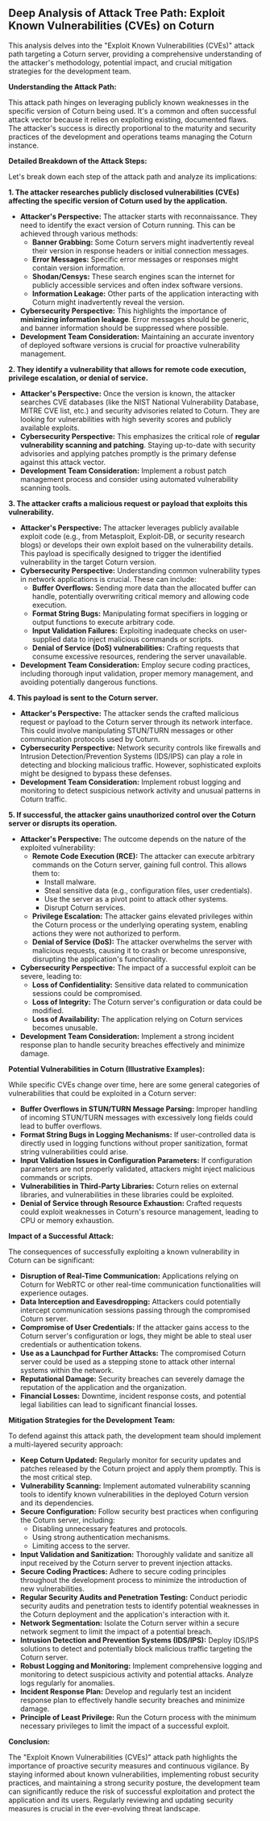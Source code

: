## Deep Analysis of Attack Tree Path: Exploit Known Vulnerabilities (CVEs) on Coturn

This analysis delves into the "Exploit Known Vulnerabilities (CVEs)" attack path targeting a Coturn server, providing a comprehensive understanding of the attacker's methodology, potential impact, and crucial mitigation strategies for the development team.

**Understanding the Attack Path:**

This attack path hinges on leveraging publicly known weaknesses in the specific version of Coturn being used. It's a common and often successful attack vector because it relies on exploiting existing, documented flaws. The attacker's success is directly proportional to the maturity and security practices of the development and operations teams managing the Coturn instance.

**Detailed Breakdown of the Attack Steps:**

Let's break down each step of the attack path and analyze its implications:

**1. The attacker researches publicly disclosed vulnerabilities (CVEs) affecting the specific version of Coturn used by the application.**

* **Attacker's Perspective:** The attacker starts with reconnaissance. They need to identify the exact version of Coturn running. This can be achieved through various methods:
    * **Banner Grabbing:**  Some Coturn servers might inadvertently reveal their version in response headers or initial connection messages.
    * **Error Messages:**  Specific error messages or responses might contain version information.
    * **Shodan/Censys:**  These search engines scan the internet for publicly accessible services and often index software versions.
    * **Information Leakage:**  Other parts of the application interacting with Coturn might inadvertently reveal the version.
* **Cybersecurity Perspective:** This highlights the importance of **minimizing information leakage**. Error messages should be generic, and banner information should be suppressed where possible.
* **Development Team Consideration:**  Maintaining an accurate inventory of deployed software versions is crucial for proactive vulnerability management.

**2. They identify a vulnerability that allows for remote code execution, privilege escalation, or denial of service.**

* **Attacker's Perspective:** Once the version is known, the attacker searches CVE databases (like the NIST National Vulnerability Database, MITRE CVE list, etc.) and security advisories related to Coturn. They are looking for vulnerabilities with high severity scores and publicly available exploits.
* **Cybersecurity Perspective:** This emphasizes the critical role of **regular vulnerability scanning and patching**. Staying up-to-date with security advisories and applying patches promptly is the primary defense against this attack vector.
* **Development Team Consideration:**  Implement a robust patch management process and consider using automated vulnerability scanning tools.

**3. The attacker crafts a malicious request or payload that exploits this vulnerability.**

* **Attacker's Perspective:**  The attacker leverages publicly available exploit code (e.g., from Metasploit, Exploit-DB, or security research blogs) or develops their own exploit based on the vulnerability details. This payload is specifically designed to trigger the identified vulnerability in the target Coturn version.
* **Cybersecurity Perspective:**  Understanding common vulnerability types in network applications is crucial. These can include:
    * **Buffer Overflows:** Sending more data than the allocated buffer can handle, potentially overwriting critical memory and allowing code execution.
    * **Format String Bugs:** Manipulating format specifiers in logging or output functions to execute arbitrary code.
    * **Input Validation Failures:**  Exploiting inadequate checks on user-supplied data to inject malicious commands or scripts.
    * **Denial of Service (DoS) vulnerabilities:** Crafting requests that consume excessive resources, rendering the server unavailable.
* **Development Team Consideration:**  Employ secure coding practices, including thorough input validation, proper memory management, and avoiding potentially dangerous functions.

**4. This payload is sent to the Coturn server.**

* **Attacker's Perspective:** The attacker sends the crafted malicious request or payload to the Coturn server through its network interface. This could involve manipulating STUN/TURN messages or other communication protocols used by Coturn.
* **Cybersecurity Perspective:**  Network security controls like firewalls and Intrusion Detection/Prevention Systems (IDS/IPS) can play a role in detecting and blocking malicious traffic. However, sophisticated exploits might be designed to bypass these defenses.
* **Development Team Consideration:**  Implement robust logging and monitoring to detect suspicious network activity and unusual patterns in Coturn traffic.

**5. If successful, the attacker gains unauthorized control over the Coturn server or disrupts its operation.**

* **Attacker's Perspective:**  The outcome depends on the nature of the exploited vulnerability:
    * **Remote Code Execution (RCE):** The attacker can execute arbitrary commands on the Coturn server, gaining full control. This allows them to:
        * Install malware.
        * Steal sensitive data (e.g., configuration files, user credentials).
        * Use the server as a pivot point to attack other systems.
        * Disrupt Coturn services.
    * **Privilege Escalation:** The attacker gains elevated privileges within the Coturn process or the underlying operating system, enabling actions they were not authorized to perform.
    * **Denial of Service (DoS):** The attacker overwhelms the server with malicious requests, causing it to crash or become unresponsive, disrupting the application's functionality.
* **Cybersecurity Perspective:** The impact of a successful exploit can be severe, leading to:
    * **Loss of Confidentiality:** Sensitive data related to communication sessions could be compromised.
    * **Loss of Integrity:** The Coturn server's configuration or data could be modified.
    * **Loss of Availability:** The application relying on Coturn services becomes unusable.
* **Development Team Consideration:**  Implement a strong incident response plan to handle security breaches effectively and minimize damage.

**Potential Vulnerabilities in Coturn (Illustrative Examples):**

While specific CVEs change over time, here are some general categories of vulnerabilities that could be exploited in a Coturn server:

* **Buffer Overflows in STUN/TURN Message Parsing:**  Improper handling of incoming STUN/TURN messages with excessively long fields could lead to buffer overflows.
* **Format String Bugs in Logging Mechanisms:**  If user-controlled data is directly used in logging functions without proper sanitization, format string vulnerabilities could arise.
* **Input Validation Issues in Configuration Parameters:**  If configuration parameters are not properly validated, attackers might inject malicious commands or scripts.
* **Vulnerabilities in Third-Party Libraries:** Coturn relies on external libraries, and vulnerabilities in these libraries could be exploited.
* **Denial of Service through Resource Exhaustion:**  Crafted requests could exploit weaknesses in Coturn's resource management, leading to CPU or memory exhaustion.

**Impact of a Successful Attack:**

The consequences of successfully exploiting a known vulnerability in Coturn can be significant:

* **Disruption of Real-Time Communication:** Applications relying on Coturn for WebRTC or other real-time communication functionalities will experience outages.
* **Data Interception and Eavesdropping:**  Attackers could potentially intercept communication sessions passing through the compromised Coturn server.
* **Compromise of User Credentials:**  If the attacker gains access to the Coturn server's configuration or logs, they might be able to steal user credentials or authentication tokens.
* **Use as a Launchpad for Further Attacks:** The compromised Coturn server could be used as a stepping stone to attack other internal systems within the network.
* **Reputational Damage:** Security breaches can severely damage the reputation of the application and the organization.
* **Financial Losses:**  Downtime, incident response costs, and potential legal liabilities can lead to significant financial losses.

**Mitigation Strategies for the Development Team:**

To defend against this attack path, the development team should implement a multi-layered security approach:

* **Keep Coturn Updated:**  Regularly monitor for security updates and patches released by the Coturn project and apply them promptly. This is the most critical step.
* **Vulnerability Scanning:** Implement automated vulnerability scanning tools to identify known vulnerabilities in the deployed Coturn version and its dependencies.
* **Secure Configuration:** Follow security best practices when configuring the Coturn server, including:
    * Disabling unnecessary features and protocols.
    * Using strong authentication mechanisms.
    * Limiting access to the server.
* **Input Validation and Sanitization:**  Thoroughly validate and sanitize all input received by the Coturn server to prevent injection attacks.
* **Secure Coding Practices:**  Adhere to secure coding principles throughout the development process to minimize the introduction of new vulnerabilities.
* **Regular Security Audits and Penetration Testing:** Conduct periodic security audits and penetration tests to identify potential weaknesses in the Coturn deployment and the application's interaction with it.
* **Network Segmentation:**  Isolate the Coturn server within a secure network segment to limit the impact of a potential breach.
* **Intrusion Detection and Prevention Systems (IDS/IPS):** Deploy IDS/IPS solutions to detect and potentially block malicious traffic targeting the Coturn server.
* **Robust Logging and Monitoring:**  Implement comprehensive logging and monitoring to detect suspicious activity and potential attacks. Analyze logs regularly for anomalies.
* **Incident Response Plan:**  Develop and regularly test an incident response plan to effectively handle security breaches and minimize damage.
* **Principle of Least Privilege:**  Run the Coturn process with the minimum necessary privileges to limit the impact of a successful exploit.

**Conclusion:**

The "Exploit Known Vulnerabilities (CVEs)" attack path highlights the importance of proactive security measures and continuous vigilance. By staying informed about known vulnerabilities, implementing robust security practices, and maintaining a strong security posture, the development team can significantly reduce the risk of successful exploitation and protect the application and its users. Regularly reviewing and updating security measures is crucial in the ever-evolving threat landscape.
